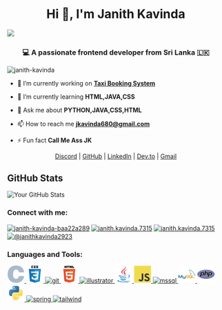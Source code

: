 <h1 align="center">Hi 👋, I'm Janith Kavinda</h1>
<p align="left">
  <a href="https://github.com/DenverCoder1/readme-typing-svg">
    <img src="https://readme-typing-svg.herokuapp.com?font=Fira+Code&weight=700&pause=1000&color=36BCF7&width=650&lines=Hi+there!+I'm+Janith+Kavinda+👨‍💻;Frontend+Developer+%7C+UI+Lover+🎨;Software+Engineering+Student+at+SLIIT+🎓;Skilled+in+Java,+Spring+Boot,+HTML+%26+CSS+🚀;Building+Responsive+Web+Apps+with+Care+💡;Always+Learning+and+Improving+📚+✨">
  </a>
</p>

<h3 align="center">💻 A passionate frontend developer from Sri Lanka 🇱🇰</h3>

<p align="left"> <img src="https://komarev.com/ghpvc/?username=janith-kavinda&label=Profile%20views&color=0e75b6&style=flat" alt="janith-kavinda" /> </p>

- 🔭 I’m currently working on [**Taxi Booking System**](https://github.com/janith-kavinda/Taxi_Booking_Sys.git)

- 🌱 I’m currently learning **HTML,JAVA,CSS**

- 💬 Ask me about **PYTHON,JAVA,CSS,HTML**

- 📫 How to reach me **jkavinda680@gmail.com**

- ⚡ Fun fact **Call Me Ass JK**


<p align="center">
  <a href="https://discord.gg/xm4DN6JTVt">Discord</a> |
  <a href="https://github.com/janith-kavinda">GitHub</a> |
  <a href="https://www.linkedin.com/in/janith-kavinda">LinkedIn</a> |
  <a href="https://dev.to/janithkavinda">Dev.to</a> |
  <a href="mailto:janithkavinda@gmail.com">Gmail</a>
</p>

## GitHub Stats
![Your GitHub Stats](https://github-readme-stats.vercel.app/api?username=Savinda935&show_icons=true&theme=radical)







  

<h3 align="left">Connect with me:</h3>
<p align="left">
<a href="https://linkedin.com/in/janith-kavinda-baa22a289" target="blank"><img align="center" src="https://raw.githubusercontent.com/rahuldkjain/github-profile-readme-generator/master/src/images/icons/Social/linked-in-alt.svg" alt="janith-kavinda-baa22a289" height="30" width="40" /></a>
<a href="https://fb.com/janith.kavinda.7315" target="blank"><img align="center" src="https://raw.githubusercontent.com/rahuldkjain/github-profile-readme-generator/master/src/images/icons/Social/facebook.svg" alt="janith.kavinda.7315" height="30" width="40" /></a>
<a href="https://instagram.com/janith.kavinda.7315" target="blank"><img align="center" src="https://raw.githubusercontent.com/rahuldkjain/github-profile-readme-generator/master/src/images/icons/Social/instagram.svg" alt="janith.kavinda.7315" height="30" width="40" /></a>
<a href="https://www.youtube.com/c/@janithkavinda2923" target="blank"><img align="center" src="https://raw.githubusercontent.com/rahuldkjain/github-profile-readme-generator/master/src/images/icons/Social/youtube.svg" alt="@janithkavinda2923" height="30" width="40" /></a>
</p>

<h3 align="left">Languages and Tools:</h3>
<p align="left"> <a href="https://www.cprogramming.com/" target="_blank" rel="noreferrer"> <img src="https://raw.githubusercontent.com/devicons/devicon/master/icons/c/c-original.svg" alt="c" width="40" height="40"/> </a> <a href="https://www.w3schools.com/css/" target="_blank" rel="noreferrer"> <img src="https://raw.githubusercontent.com/devicons/devicon/master/icons/css3/css3-original-wordmark.svg" alt="css3" width="40" height="40"/> </a> <a href="https://git-scm.com/" target="_blank" rel="noreferrer"> <img src="https://www.vectorlogo.zone/logos/git-scm/git-scm-icon.svg" alt="git" width="40" height="40"/> </a> <a href="https://www.w3.org/html/" target="_blank" rel="noreferrer"> <img src="https://raw.githubusercontent.com/devicons/devicon/master/icons/html5/html5-original-wordmark.svg" alt="html5" width="40" height="40"/> </a> <a href="https://www.adobe.com/in/products/illustrator.html" target="_blank" rel="noreferrer"> <img src="https://www.vectorlogo.zone/logos/adobe_illustrator/adobe_illustrator-icon.svg" alt="illustrator" width="40" height="40"/> </a> <a href="https://www.java.com" target="_blank" rel="noreferrer"> <img src="https://raw.githubusercontent.com/devicons/devicon/master/icons/java/java-original.svg" alt="java" width="40" height="40"/> </a> <a href="https://developer.mozilla.org/en-US/docs/Web/JavaScript" target="_blank" rel="noreferrer"> <img src="https://raw.githubusercontent.com/devicons/devicon/master/icons/javascript/javascript-original.svg" alt="javascript" width="40" height="40"/> </a> <a href="https://www.microsoft.com/en-us/sql-server" target="_blank" rel="noreferrer"> <img src="https://www.svgrepo.com/show/303229/microsoft-sql-server-logo.svg" alt="mssql" width="40" height="40"/> </a> <a href="https://www.mysql.com/" target="_blank" rel="noreferrer"> <img src="https://raw.githubusercontent.com/devicons/devicon/master/icons/mysql/mysql-original-wordmark.svg" alt="mysql" width="40" height="40"/> </a> <a href="https://www.php.net" target="_blank" rel="noreferrer"> <img src="https://raw.githubusercontent.com/devicons/devicon/master/icons/php/php-original.svg" alt="php" width="40" height="40"/> </a> <a href="https://www.python.org" target="_blank" rel="noreferrer"> <img src="https://raw.githubusercontent.com/devicons/devicon/master/icons/python/python-original.svg" alt="python" width="40" height="40"/> </a> <a href="https://spring.io/" target="_blank" rel="noreferrer"> <img src="https://www.vectorlogo.zone/logos/springio/springio-icon.svg" alt="spring" width="40" height="40"/> </a> <a href="https://tailwindcss.com/" target="_blank" rel="noreferrer"> <img src="https://www.vectorlogo.zone/logos/tailwindcss/tailwindcss-icon.svg" alt="tailwind" width="40" height="40"/> </a> </p>

